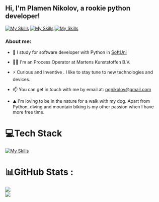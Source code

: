 ## Hi, I'm Plamen Nikolov, a rookie python developer!

[![My Skills](https://skillicons.dev/icons?i=gmail)](mailto:pgnikolov@gmail.com)
[![My Skills](https://skillicons.dev/icons?i=linkedin)](https://www.linkedin.com/in/pgnikolov/)
[![My Skills](https://skillicons.dev/icons?i=twitter)](https://x.com/PyNikolov)

### About me:

- 🔭 I study for software developer with Python in [SoftUni](https://softuni.bg/curriculum)

- 👨‍🎓 I'm an Process Operator at Martens Kunststoffen B.V.
 
- ⚡ Curious and Inventive . I like to stay tune to new technologies and devices.

-  📫 You can get in touch with me by email at: pgnikolov@gmail.com

- ⛰️ I'm loving to be in the nature for a walk with my dog. Apart from Python, diving and mountain biking is my other passion when I have more free time.
  
# 💻Tech Stack
[![My Skills](https://skillicons.dev/icons?i=py,pycharm,js,vscode,github)](https://skillicons.dev)


# 📊GitHub Stats :
![](https://github-readme-streak-stats.herokuapp.com/?user=pgnikolov&theme=vue-dark&hide_border=false)<br/>
![](https://github-readme-stats.vercel.app/api/top-langs/?username=pgnikolov&theme=vue-dark&hide_border=false&include_all_commits=false&count_private=false&layout=compact)
          
